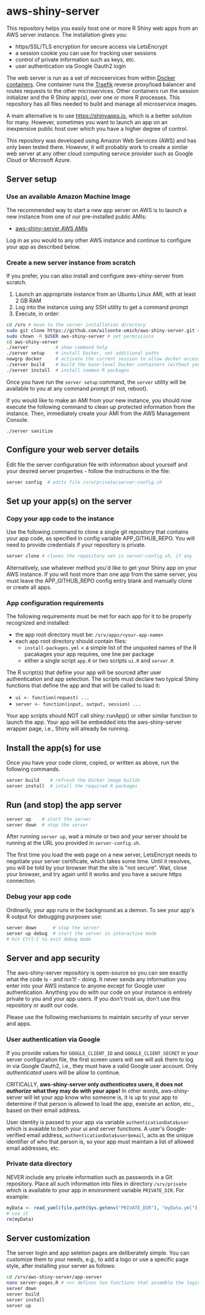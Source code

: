 # aws-shiny-server

This repository helps you easily host one or more R Shiny web apps
from an AWS server instance. The installation gives you:

- https/SSL/TLS encryption for secure access via LetsEncrypt
- a session cookie you can use for tracking user sessions
- control of private information such as keys, etc.
- user authentication via Google Oauth2 login

The web server is run as a set of microservices from within
[Docker containers](https://www.docker.com/). One container runs the [Traefik](https://docs.traefik.io) reverse proxy/load balancer
and routes requests to the other microservices. Other containers run the session initializer and the R Shiny app(s), over 
one or more R processes. This repository has all files needed to build 
and manage all microservice images.

A main alternative is to use <https://shinyapps.io>, which is a better solution for many. 
However, sometimes you want to launch an app on an inexpensive public 
host over which you have a higher degree of control.

This repository was developed using Amazon Web Services (AWS) and has 
only been tested there. However, it will probably work to create
a similar web server at any other cloud computing service provider
such as Google Cloud or Microsoft Azure.

## Server setup

### Use an available Amazon Machine Image

The recommended way to start a new app server on AWS
is to launch a new instance from one of our pre-installed public AMIs:

- [aws-shiny-server AWS AMIs](https://us-east-2.console.aws.amazon.com/ec2/home?region=us-east-2#Images:visibility=public-images;search=:aws-shiny-server)

Log in as you would to any other AWS instance and continue to configure your app as described below.

### Create a new server instance from scratch

If you prefer, you can also install and configure 
aws-shiny-server from scratch.

1. Launch an appropriate instance from an Ubuntu Linux AMI, with at least 2 GB RAM
2. Log into the instance using any SSH utility to get a command prompt
3. Execute, in order:

```sh
cd /srv # move to the server installation directory
sudo git clone https://github.com/wilsonte-umich/aws-shiny-server.git # clone this repo
sudo chown -R $USER aws-shiny-server # set permissions
cd aws-shiny-server
./server          # show command help
./server setup    # install Docker, set additional paths
newgrp docker     # activate the current session to allow docker access
./server build    # build the base-level Docker containers (without your app yet)
./server install  # install common R packages
```

Once you have run the `server setup` command, the `server` utility
will be available to you at any command prompt (if not, reboot).

If you would like to make an AMI from your new instance, you should now
execute the following command to clean up protected information from the instance.
Then, immediately create your AMI from the AWS Management Console.

```
./server sanitize 
```

## Configure your web server details

Edit file the server configuration file with information about
yourself and your desired server properties - follow the instructions in the file:

```sh
server config  # edits file /srv/private/server-config.sh
```

## Set up your app(s) on the server

### Copy your app code to the instance

Use the following command to clone a single git repository that contains your app code, 
as specified in config variable APP_GITHUB_REPO. You will need to provide credentials if your repository is private.

```sh
server clone # clones the repository set in server-config.sh, if any
```

Alternatively, use whatever method you'd like to get your Shiny app on your AWS instance.
If you will host more than one app from the same server, you must leave the APP_GITHUB_REPO 
config entry blank and manually clone or create all apps.

### App configuration requirements

The following requirements must be met for each app for it to be properly
recognized and installed:

- the app root directory must be: `/srv/apps/<your-app-name>`
- each app root directory should contain files:
    - `install-packages.yml` = a simple list of the unquoted names of the R pacakages your app requires, one line per package
    - either a single script `app.R` or two scripts `ui.R` and `server.R`

The R script(s) that define your app will be sourced after user authentication and app selection. 
The scripts must declare two typical Shiny functions that define the app and that will be called to load it:
- `ui <- function(request) ...`
- `server <- function(input, output, session) ...`

Your app scripts should NOT call shiny::runApp() or other similar function to launch the app.
Your app will be embedded into the aws-shiny-server wrapper page, i.e., 
Shiny will already be running.

## Install the app(s) for use

Once you have your code clone, copied, or written as above, run the following commands.

```sh
server build    # refresh the Docker image builds
server install  # intall the required R packages
```

## Run (and stop) the app server

```sh
server up    # start the server
server down  # stop the server
```

After running `server up`, wait a minute or two and your server should
be running at the URL you provided in `server-config.sh`. 

The first time
you load the web page on a new server, LetsEncrypt needs to negotiate your
server certificate, which takes some time. Until it resolves, you will
be told by your browser that the site is "not secure". Wait, close your browser,
and try again until it works and you have a secure https connection. 

### Debug your app code

Ordinarily, your app runs in the background as a demon. To see your app's
R output for debugging purposes use:

```sh
server down      # stop the server
server up debug  # start the server in interactive mode
# hit Ctrl-C to exit debug mode
```

## Server and app security

The aws-shiny-server repository is open-source so you can see exactly 
what the code is - and isn't! - doing. It never sends any information you 
enter into your AWS instance to anyone except for Google user authentication.
Anything you do with our code on your instance is entirely private to you 
and your app users. If you don't trust us, don't use this repository or 
audit our code.

Please use the following mechanisms to maintain security of your server
and apps. 

### User authentication via Google

If you provide values for `GOOGLE_CLIENT_ID` and `GOOGLE_CLIENT_SECRET`
in your server configuration file, the first screen users will see 
will ask them to log in via Google Oauth2, i.e., they must have a valid
Google user account. Only _authenticated_ users will be allow to continue.

CRITICALLY, **aws-shiny-server only _authenticates_ users, it does not 
_authorize_ what they may do with your apps!** In other words, aws-shiny-server
will let your app know who someone is, it is up to your app to determine
if that person is allowed to load the app, execute an action, etc., 
based on their email address.

User identity is passed to your app via variable `authenticationData$user`
which is avaiable to both your ui and server functions.
A user's Google-verified email address, `authenticationData$user$email`,
acts as the unique identifier of who that person is, so your
app must maintain a list of allowed email addresses, etc.

### Private data directory

NEVER include any private information such as passwords in a Git repository. 
Place all such information into files in directory `/srv/private` 
which is available to your app in environment variable `PRIVATE_DIR`.
For example:

```R
myData <- read_yaml(file.path(Sys.getenv("PRIVATE_DIR"), "myData.yml"))
# use it
rm(myData)
```

## Server customization

The server login and app seletion pages are deliberately simple.
You can customize them to your needs, e.g., to add a logo or use a specific page style, after installing your server as follows:

```sh
cd /srv/aws-shiny-server/app-server
nano server-pages.R # <<< defines two functions that assemble the login and app selection pages
server down
server build
server install
server up
```
